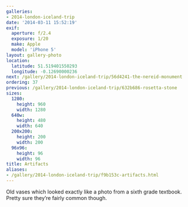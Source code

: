 ```yaml
---
galleries:
- 2014-london-iceland-trip
date: '2014-03-11 15:52:19'
exif:
  aperture: f/2.4
  exposure: 1/20
  make: Apple
  model: 'iPhone 5'
layout: gallery-photo
location:
  latitude: 51.519401550293
  longitude: -0.12690000236
next: /gallery/2014-london-iceland-trip/56d4241-the-nereid-monument
ordering: 37
previous: /gallery/2014-london-iceland-trip/632b686-rosetta-stone
sizes:
  1280:
    height: 960
    width: 1280
  640w:
    height: 480
    width: 640
  200x200:
    height: 200
    width: 200
  96x96:
    height: 96
    width: 96
title: Artifacts
aliases:
- /gallery/2014-london-iceland-trip/f9b153c-artifacts.html
---
```


Old vases which looked exactly like a photo from a sixth grade textbook. Pretty sure they’re fairly common though.
